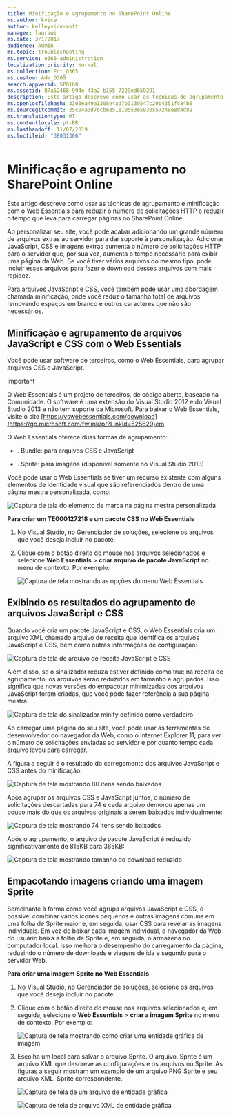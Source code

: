 ```yaml
---
title: Minificação e agrupamento no SharePoint Online
ms.author: kvice
author: kelleyvice-msft
manager: laurawi
ms.date: 3/1/2017
audience: Admin
ms.topic: troubleshooting
ms.service: o365-administration
localization_priority: Normal
ms.collection: Ent_O365
ms.custom: Adm_O365
search.appverid: SPO160
ms.assetid: 87a52468-994e-43a2-b155-7229ed659291
description: Este artigo descreve como usar as técnicas de agrupamento e minificação com o Web Essentials para reduzir o número de solicitações HTTP e reduzir o tempo que leva para carregar páginas no SharePoint Online.
ms.openlocfilehash: 3303ea49a1308e4ad7b3139547c20b4351fc84b5
ms.sourcegitcommit: 35c04a3d76cbe851110553e5930557248e8d4d89
ms.translationtype: MT
ms.contentlocale: pt-BR
ms.lasthandoff: 11/07/2019
ms.locfileid: "38031306"
---
```

# <a name="minification-and-bundling-in-sharepoint-online"></a>Minificação e agrupamento no SharePoint Online

Este artigo descreve como usar as técnicas de agrupamento e minificação com o Web Essentials para reduzir o número de solicitações HTTP e reduzir o tempo que leva para carregar páginas no SharePoint Online.
  
Ao personalizar seu site, você pode acabar adicionando um grande número de arquivos extras ao servidor para dar suporte à personalização. Adicionar JavaScript, CSS e imagens extras aumenta o número de solicitações HTTP para o servidor que, por sua vez, aumenta o tempo necessário para exibir uma página da Web. Se você tiver vários arquivos do mesmo tipo, pode incluir esses arquivos para fazer o download desses arquivos com mais rapidez.
  
Para arquivos JavaScript e CSS, você também pode usar uma abordagem chamada minificação, onde você reduz o tamanho total de arquivos removendo espaços em branco e outros caracteres que não são necessários.
  
## <a name="minification-and-bundling-javascript-and-css-files-with-web-essentials"></a>Minificação e agrupamento de arquivos JavaScript e CSS com o Web Essentials

Você pode usar software de terceiros, como o Web Essentials, para agrupar arquivos CSS e JavaScript.
  
> [!IMPORTANT]
> O Web Essentials é um projeto de terceiros, de código aberto, baseado na Comunidade. O software é uma extensão do Visual Studio 2012 e do Visual Studio 2013 e não tem suporte da Microsoft. Para baixar o Web Essentials, visite o site [https://vswebessentials.com/download](https://go.microsoft.com/fwlink/p/?LinkId=525629)em. 
  
O Web Essentials oferece duas formas de agrupamento:
  
- . Bundle: para arquivos CSS e JavaScript
    
- . Sprite: para imagens (disponível somente no Visual Studio 2013)
    
Você pode usar o Web Essentials se tiver um recurso existente com alguns elementos de identidade visual que são referenciados dentro de uma página mestra personalizada, como:
  
![Captura de tela do elemento de marca na página mestra personalizada](media/3a6eba36-973d-482b-8556-a9394b8ba19f.png)
  
 **Para criar um TE000127218 e um pacote CSS no Web Essentials**
  
1. No Visual Studio, no Gerenciador de soluções, selecione os arquivos que você deseja incluir no pacote.
    
2. Clique com o botão direito do mouse nos arquivos selecionados e selecione **Web Essentials** \> **criar arquivo de pacote JavaScript** no menu de contexto. Por exemplo: 
    
    ![Captura de tela mostrando as opções do menu Web Essentials](media/41aac84c-4538-4f78-b454-46e651f868a3.png)
  
## <a name="viewing-the-results-of-bundling-javascript-and-css-files"></a>Exibindo os resultados do agrupamento de arquivos JavaScript e CSS

Quando você cria um pacote JavaScript e CSS, o Web Essentials cria um arquivo XML chamado arquivo de receita que identifica os arquivos JavaScript e CSS, bem como outras informações de configuração: 
  
![Captura de tela de arquivo de receita JavaScript e CSS](media/7ba891f8-52d8-467b-a0f6-b062dd1137a4.png)
  
Além disso, se o sinalizador reduza estiver definido como true na receita de agrupamento, os arquivos serão reduzidos em tamanho e agrupados. Isso significa que novas versões do empacotar minimizadas dos arquivos JavaScript foram criadas, que você pode fazer referência à sua página mestra.
  
![Captura de tela do sinalizador minify definido como verdadeiro](media/50523af2-6412-4117-ac3d-5bd26f6d562e.png)
  
Ao carregar uma página do seu site, você pode usar as ferramentas de desenvolvedor do navegador da Web, como o Internet Explorer 11, para ver o número de solicitações enviadas ao servidor e por quanto tempo cada arquivo levou para carregar.
  
A figura a seguir é o resultado do carregamento dos arquivos JavaScript e CSS antes do minificação.
  
![Captura de tela mostrando 80 itens sendo baixados](media/e2df3912-1923-46e6-8cf2-3015a31554e1.png)
  
Após agrupar os arquivos CSS e JavaScript juntos, o número de solicitações descartadas para 74 e cada arquivo demorou apenas um pouco mais do que os arquivos originais a serem baixados individualmente:
  
![Captura de tela mostrando 74 itens sendo baixados](media/686c4387-70e8-4a74-9d45-059f33a91184.png)
  
Após o agrupamento, o arquivo de pacote JavaScript é reduzido significativamente de 815KB para 365KB:
  
![Captura de tela mostrando tamanho do download reduzido](media/5e7dbd98-faff-4f68-b320-108fb252e395.png)
  
## <a name="bundling-images-by-creating-an-image-sprite"></a>Empacotando imagens criando uma imagem Sprite

Semelhante à forma como você agrupa arquivos JavaScript e CSS, é possível combinar vários ícones pequenos e outras imagens comuns em uma folha de Sprite maior e, em seguida, usar CSS para revelar as imagens individuais. Em vez de baixar cada imagem individual, o navegador da Web do usuário baixa a folha de Sprite e, em seguida, o armazena no computador local. Isso melhora o desempenho do carregamento da página, reduzindo o número de downloads e viagens de ida e segundo para o servidor Web.
  
 **Para criar uma imagem Sprite no Web Essentials**
  
1. No Visual Studio, no Gerenciador de soluções, selecione os arquivos que você deseja incluir no pacote.
    
2. Clique com o botão direito do mouse nos arquivos selecionados e, em seguida, selecione o **Web Essentials** \> **criar a imagem Sprite** no menu de contexto. Por exemplo: 
    
    ![Captura de tela mostrando como criar uma entidade gráfica de imagem](media/de0fe741-4ef7-4e3b-bafa-ef9f4822dac6.png)
  
3. Escolha um local para salvar o arquivo Sprite. O arquivo. Sprite é um arquivo XML que descreve as configurações e os arquivos no Sprite. As figuras a seguir mostram um exemplo de um arquivo PNG Sprite e seu arquivo XML. Sprite correspondente.
    
    ![Captura de tela de um arquivo de entidade gráfica](media/0876bb2a-d1b9-4169-8e95-9c290d628d90.png)
  
    ![Captura de tela de arquivo XML de entidade gráfica](media/d1f94776-280d-4d56-abb5-384f145d9989.png)
  

